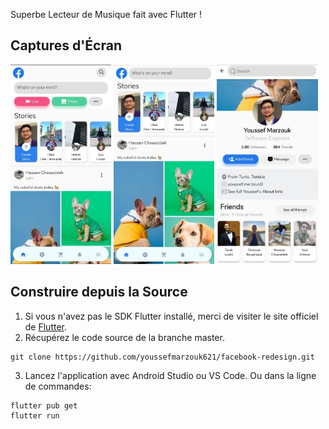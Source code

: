 Superbe Lecteur de Musique fait avec Flutter !

## Captures d'Écran

<img src="./assets/screen1.jpg" width="32%"> <img src="./assets/screen2.jpg" width="32%"> <img src="./assets/screen3.jpg" width="32%">



## Construire depuis la Source

1. Si vous n'avez pas le SDK Flutter installé, merci de visiter le site officiel de [Flutter](https://flutter.dev/).
2. Récupérez le code source de la branche master.

```
git clone https://github.com/youssefmarzouk621/facebook-redesign.git
```

3. Lancez l'application avec Android Studio ou VS Code. Ou dans la ligne de commandes:

```
flutter pub get
flutter run
```
